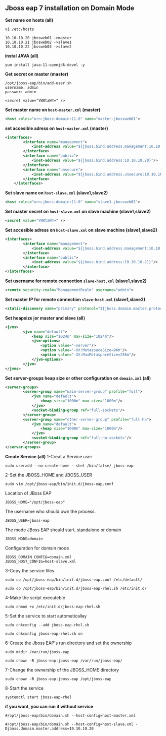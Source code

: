 ## Jboss eap 7 installation on Domain Mode

**Set name on hosts (all)**
```
vi /etc/hosts
```
```
10.10.10.20 jbosweb01 ->master
10.10.10.21 jbosweb02 ->slave1
10.10.10.22 jbosweb03 ->slave2
```
**instal JAVA (all)**
```
yum install java-11-openjdk-devel -y
```
**Get secret on master (master)**
```
/opt/jboss-eap/bin/add-user.sh 
username: admin
passwor: admin

<secret value="YWRtaW4=" />
```
**Set master name on `host-master.xml` (master)**
```xml
<host xmlns="urn:jboss:domain:11.0" name="master-jbossweb01">
```
**set accesible adress on `host-master.xml` (master)**
```xml
<interfaces>
        <interface name="management">
            <inet-address value="${jboss.bind.address.management:10.10.10.20}"/>
        </interface>
        <interface name="public">
            <inet-address value="${jboss.bind.address:10.10.10.20}"/>
        </interface>
        <interface name="unsecure">
            <inet-address value="${jboss.bind.address.unsecure:10.10.10.20}"/>
        </interface>
    </interfaces>
```
**Set slave name on `host-slave.xml` (slave1,slave2)**
```xml
<host xmlns="urn:jboss:domain:11.0" name="slave1-jbossweb02">
```
**Set master secret on `host-slave.xml` on slave machine (slave1,slave2)**
```xml
<secret value="YWRtaW4=" />
```
**Set accesible adress on `host-slave.xml` on slave machine (slave1,slave2)**
```xml
<interfaces>
        <interface name="management">
            <inet-address value="${jboss.bind.address.management:10.10.10.21}"/>
        </interface>
        <interface name="public">
            <inet-address value="${jboss.bind.address:10.10.10.21}"/>
        </interface>
</interfaces>
```
**Set username for remote connection `slave-host.xml` (slave1,slave2)**
```xml
<remote security-realm="ManagementRealm" username="admin">
```
**Set master IP for remote connection `slave-host.xml` (slave1,slave2)**
```xml
<static-discovery name="primary" protocol="${jboss.domain.master.protocol:remote+http}" host="${jboss.domain.master.address:10.10.10.20}" port="${jboss.domain.master.port:9990}"/>
```
**Set heapsize jor master and slave (all)**
```xml
<jvms>
        <jvm name="default">
            <heap size="1024m" max-size="1024m"/>
            <jvm-options>
                <option value="-server"/>
                <option value="-XX:MetaspaceSize=96m"/>
                <option value="-XX:MaxMetaspaceSize=256m"/>
            </jvm-options>
        </jvm>
</jvms>
```
**Set server-groups heap size or other configuration on `domain.xml` (all)**
```xml
<server-groups>
        <server-group name="main-server-group" profile="full">
            <jvm name="default">
                <heap size="1000m" max-size="1000m"/>
            </jvm>
            <socket-binding-group ref="full-sockets"/>
        </server-group>
        <server-group name="other-server-group" profile="full-ha">
            <jvm name="default">
                <heap size="1000m" max-size="1000m"/>
            </jvm>
            <socket-binding-group ref="full-ha-sockets"/>
        </server-group>
</server-groups>
```
**Create Service (all)**
1-Creat a Service user
```
sudo useradd --no-create-home --shel /bin/false/ jboss-eap
```
2-Set the JBOSS_HOME and JBOSS_USER
```
sudo vim /opt/jboss-eap/bin/init.d/jboss-eap.conf
```
Location of JBoss EAP
```
JBOSS_HOME="/opt/jboss-eap"
```
The username who should own the process.
```
JBOSS_USER=jboss-eap
```
The mode JBoss EAP should start, standalone or domain
```
JBOSS_MODE=domain
```
Configuration for domain mode
```
JBOSS_DOMAIN_CONFIG=domain.xml
JBOSS_HOST_CONFIG=host-slave.xml
```
3-Copy the service files
```
sudo cp /opt/jboss-eap/bin/init.d/jboss-eap.conf /etc/default/
```
```
sudo cp /opt/jboss-eap/bin/init.d/jboss-eap-rhel.sh /etc/init.d/
```
4-Make the script executeble
```
sudo chmod +x /etc/init.d/jboss-eap-rhel.sh 
```
5-Set the service to start automaticallay
```
sudo chkconfig --add jboss-eap-rhel.sh
```
```
sudo chkconfig jboss-eap-rhel.sh on 
```
6-Create the Jboss EAP's run directory and set the ownership
```
sudo mkdir /var/run/jboss-eap
```
```
sudo chown -R jboss-eap:jboss-eap /var/run/jboss-eap/
```
7-Change the ownership of the JBOSS_HOME directory
```
sudo chown -R jboss-eap:jboss-eap /opt/jboss-eap
```
8-Start the service
```
systemctl start jboss-eap-rhel
```
**if you want, you can run it without service**
```
#/opt/jboss-eap/bin/domain.sh --host-config=host-master.xml
```
```
#/opt/jboss-eap/bin/domain.sh --host-config=host-slave.xml -Djboss.domain.master.address=10.10.10.20
```
